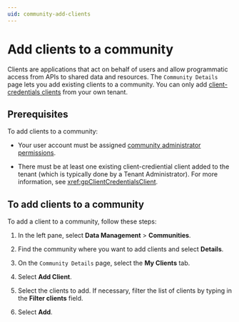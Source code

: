 ```yaml
---
uid: community-add-clients
---
```



# Add clients to a community

Clients are applications that act on behalf of users and allow programmatic access from APIs to shared data and resources. The `Community Details` page lets you add existing clients to a community. You can only add [client-credentials clients](xref:ccClients) from your own tenant.

## Prerequisites

To add clients to a community:

- Your user account must be assigned [community administrator permissions](xref:ccRoles#community-administrators-preview).

- There must be at least one existing client-crediential client added to the tenant (which is typically done by a Tenant Administrator). For more information, see <xref:gpClientCredentialsClient>.

## To add clients to a community

To add a client to a community, follow these steps:

1. In the left pane, select **Data Management** > **Communities**.

1. Find the community where you want to add clients and select **Details**.

1. On the `Community Details` page, select the **My Clients** tab.

1. Select **Add Client**.

1. Select the clients to add. If necessary, filter the list of clients by typing in the **Filter clients** field.

1. Select **Add**.

